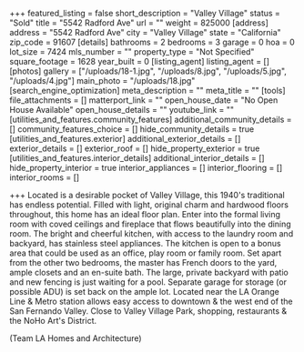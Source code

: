 +++
featured_listing = false
short_description = "Valley Village"
status = "Sold"
title = "5542 Radford Ave"
url = ""
weight = 825000
[address]
address = "5542 Radford Ave"
city = "Valley Village"
state = "California"
zip_code = 91607
[details]
bathrooms = 2
bedrooms = 3
garage = 0
hoa = 0
lot_size = 7424
mls_number = ""
property_type = "Not Specified"
square_footage = 1628
year_built = 0
[listing_agent]
listing_agent = []
[photos]
gallery = ["/uploads/18-1.jpg", "/uploads/8.jpg", "/uploads/5.jpg", "/uploads/4.jpg"]
main_photo = "/uploads/18.jpg"
[search_engine_optimization]
meta_description = ""
meta_title = ""
[tools]
file_attachments = []
matterport_link = ""
open_house_date = "No Open House Available"
open_house_details = ""
youtube_link = ""
[utilities_and_features.community_features]
additional_community_details = []
community_features_choice = []
hide_community_details = true
[utilities_and_features.exterior]
additional_exterior_details = []
exterior_details = []
exterior_roof = []
hide_property_exterior = true
[utilities_and_features.interior_details]
additional_interior_details = []
hide_property_interior = true
interior_appliances = []
interior_flooring = []
interior_rooms = []

+++
Located is a desirable pocket of Valley Village, this 1940's traditional has endless potential. Filled with light, original charm and hardwood floors throughout, this home has an ideal floor plan. Enter into the formal living room with coved ceilings and fireplace that flows beautifully into the dining room. The bright and cheerful kitchen, with access to the laundry room and backyard, has stainless steel appliances. The kitchen is open to a bonus area that could be used as an office, play room or family room. Set apart from the other two bedrooms, the master has French doors to the yard, ample closets and an en-suite bath. The large, private backyard with patio and new fencing is just waiting for a pool. Separate garage for storage (or possible ADU) is set back on the ample lot. Located near the LA Orange Line & Metro station allows easy access to downtown & the west end of the San Fernando Valley. Close to Valley Village Park, shopping, restaurants & the NoHo Art's District.

(Team LA Homes and Architecture)